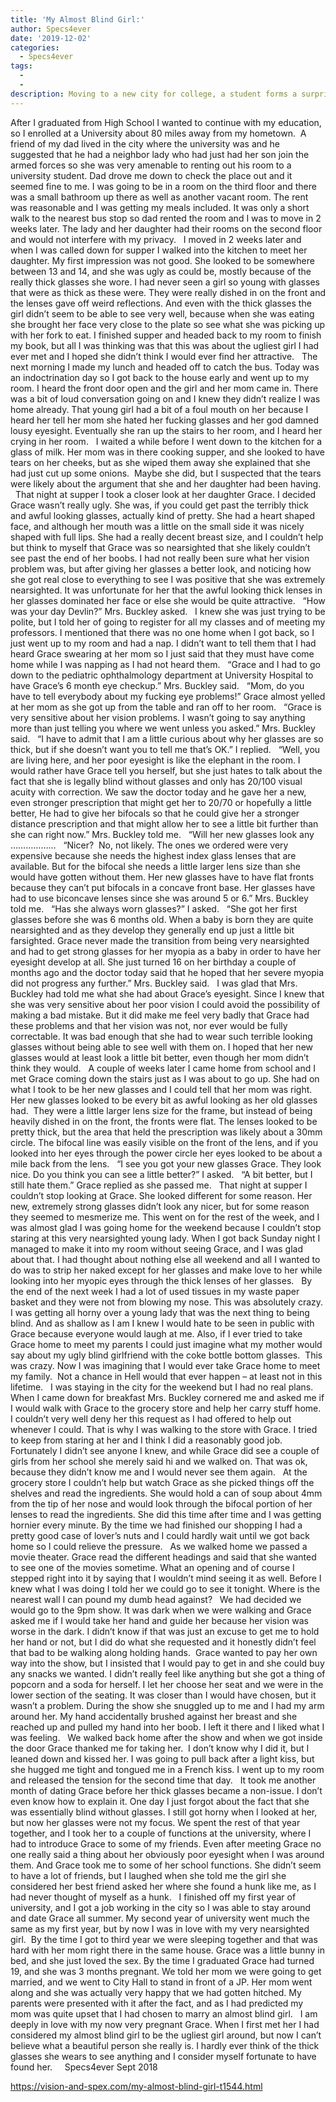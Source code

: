 ```yaml
---
title: 'My Almost Blind Girl:'
author: Specs4ever
date: '2019-12-02'
categories:
  - Specs4ever
tags:
  - 
  - 
description: Moving to a new city for college, a student forms a surprising connection with his visually impaired housemate.
---
```

After I graduated from High School I wanted to continue with my education, so I enrolled at a University about 80 miles away from my hometown.  A friend of my dad lived in the city where the university was and he suggested that he had a neighbor lady who had just had her son join the armed forces so she was very amenable to renting out his room to a university student. Dad drove me down to check the place out and it seemed fine to me. I was going to be in a room on the third floor and there was a small bathroom up there as well as another vacant room. The rent was reasonable and I was getting my meals included. It was only a short walk to the nearest bus stop so dad rented the room and I was to move in 2 weeks later. The lady and her daughter had their rooms on the second floor and would not interfere with my privacy.
 
I moved in 2 weeks later and when I was called down for supper I walked into the kitchen to meet her daughter. My first impression was not good. She looked to be somewhere between 13 and 14, and she was ugly as could be, mostly because of the really thick glasses she wore. I had never seen a girl so young with glasses that were as thick as these were. They were really dished in on the front and the lenses gave off weird reflections. And even with the thick glasses the girl didn’t seem to be able to see very well, because when she was eating she brought her face very close to the plate so see what she was picking up with her fork to eat. I finished supper and headed back to my room to finish my book, but all I was thinking was that this was about the ugliest girl I had ever met and I hoped she didn’t think I would ever find her attractive.
 
The next morning I made my lunch and headed off to catch the bus. Today was an indoctrination day so I got back to the house early and went up to my room. I heard the front door open and the girl and her mom came in. There was a bit of loud conversation going on and I knew they didn’t realize I was home already. That young girl had a bit of a foul mouth on her because I heard her tell her mom she hated her fucking glasses and her god damned lousy eyesight. Eventually she ran up the stairs to her room, and I heard her crying in her room.
 
I waited a while before I went down to the kitchen for a glass of milk. Her mom was in there cooking supper, and she looked to have tears on her cheeks, but as she wiped them away she explained that she had just cut up some onions.  Maybe she did, but I suspected that the tears were likely about the argument that she and her daughter had been having.
 
That night at supper I took a closer look at her daughter Grace. I decided Grace wasn’t really ugly. She was, if you could get past the terribly thick and awful looking glasses, actually kind of pretty. She had a heart shaped face, and although her mouth was a little on the small side it was nicely shaped with full lips. She had a really decent breast size, and I couldn’t help but think to myself that Grace was so nearsighted that she likely couldn’t see past the end of her boobs. I had not really been sure what her vision problem was, but after giving her glasses a better look, and noticing how she got real close to everything to see I was positive that she was extremely nearsighted. It was unfortunate for her that the awful looking thick lenses in her glasses dominated her face or else she would be quite attractive.
 
“How was your day Devlin?” Mrs. Buckley asked.
 
I knew she was just trying to be polite, but I told her of going to register for all my classes and of meeting my professors. I mentioned that there was no one home when I got back, so I just went up to my room and had a nap. I didn’t want to tell them that I had heard Grace swearing at her mom so I just said that they must have come home while I was napping as I had not heard them.
 
“Grace and I had to go down to the pediatric ophthalmology department at University Hospital to have Grace’s 6 month eye checkup.” Mrs. Buckley said.
 
“Mom, do you have to tell everybody about my fucking eye problems!” Grace almost yelled at her mom as she got up from the table and ran off to her room.
 
“Grace is very sensitive about her vision problems. I wasn’t going to say anything more than just telling you where we went unless you asked.” Mrs. Buckley said.
 
“I have to admit that I am a little curious about why her glasses are so thick, but if she doesn’t want you to tell me that’s OK.” I replied.
 
“Well, you are living here, and her poor eyesight is like the elephant in the room. I would rather have Grace tell you herself, but she just hates to talk about the fact that she is legally blind without glasses and only has 20/100 visual acuity with correction. We saw the doctor today and he gave her a new, even stronger prescription that might get her to 20/70 or hopefully a little better, He had to give her bifocals so that he could give her a stronger distance prescription and that might allow her to see a little bit further than she can right now.” Mrs. Buckley told me. 
 
“Will her new glasses look any ………………
 
“Nicer?  No, not likely. The ones we ordered were very expensive because she needs the highest index glass lenses that are available. But for the bifocal she needs a little larger lens size than she would have gotten without them. Her new glasses have to have flat fronts because they can’t put bifocals in a concave front base. Her glasses have had to use biconcave lenses since she was around 5 or 6.” Mrs. Buckley told me.
 
“Has she always worn glasses?” I asked.
 
“She got her first glasses before she was 6 months old. When a baby is born they are quite nearsighted and as they develop they generally end up just a little bit farsighted. Grace never made the transition from being very nearsighted and had to get strong glasses for her myopia as a baby in order to have her eyesight develop at all. She just turned 16 on her birthday a couple of months ago and the doctor today said that he hoped that her severe myopia did not progress any further.” Mrs. Buckley said.
 
I was glad that Mrs. Buckley had told me what she had about Grace’s eyesight. Since I knew that she was very sensitive about her poor vision I could avoid the possibility of making a bad mistake. But it did make me feel very badly that Grace had these problems and that her vision was not, nor ever would be fully correctable. It was bad enough that she had to wear such terrible looking glasses without being able to see well with them on. I hoped that her new glasses would at least look a little bit better, even though her mom didn’t think they would.
 
A couple of weeks later I came home from school and I met Grace coming down the stairs just as I was about to go up. She had on what I took to be her new glasses and I could tell that her mom was right. Her new glasses looked to be every bit as awful looking as her old glasses had.  They were a little larger lens size for the frame, but instead of being heavily dished in on the front, the fronts were flat. The lenses looked to be pretty thick, but the area that held the prescription was likely about a 30mm circle. The bifocal line was easily visible on the front of the lens, and if you looked into her eyes through the power circle her eyes looked to be about a mile back from the lens.
 
“I see you got your new glasses Grace. They look nice. Do you think you can see a little better?” I asked.
 
“A bit better, but I still hate them.” Grace replied as she passed me.
 
That night at supper I couldn’t stop looking at Grace. She looked different for some reason. Her new, extremely strong glasses didn’t look any nicer, but for some reason they seemed to mesmerize me. This went on for the rest of the week, and I was almost glad I was going home for the weekend because I couldn’t stop staring at this very nearsighted young lady. When I got back Sunday night I managed to make it into my room without seeing Grace, and I was glad about that. I had thought about nothing else all weekend and all I wanted to do was to strip her naked except for her glasses and make love to her while looking into her myopic eyes through the thick lenses of her glasses.
 
By the end of the next week I had a lot of used tissues in my waste paper basket and they were not from blowing my nose. This was absolutely crazy. I was getting all horny over a young lady that was the next thing to being blind. And as shallow as I am I knew I would hate to be seen in public with Grace because everyone would laugh at me. Also, if I ever tried to take Grace home to meet my parents I could just imagine what my mother would say about my ugly blind girlfriend with the coke bottle bottom glasses.  This was crazy. Now I was imagining that I would ever take Grace home to meet my family.  Not a chance in Hell would that ever happen – at least not in this lifetime.
 
I was staying in the city for the weekend but I had no real plans. When I came down for breakfast Mrs. Buckley cornered me and asked me if I would walk with Grace to the grocery store and help her carry stuff home.  I couldn’t very well deny her this request as I had offered to help out whenever I could. That is why I was walking to the store with Grace. I tried to keep from staring at her and I think I did a reasonably good job. Fortunately I didn’t see anyone I knew, and while Grace did see a couple of girls from her school she merely said hi and we walked on. That was ok, because they didn’t know me and I would never see them again. 
 
At the grocery store I couldn’t help but watch Grace as she picked things off the shelves and read the ingredients. She would hold a can of soup about 4mm from the tip of her nose and would look through the bifocal portion of her lenses to read the ingredients. She did this time after time and I was getting hornier every minute. By the time we had finished our shopping I had a pretty good case of lover’s nuts and I could hardly wait until we got back home so I could relieve the pressure.
 
As we walked home we passed a movie theater. Grace read the different headings and said that she wanted to see one of the movies sometime. What an opening and of course I stepped right into it by saying that I wouldn’t mind seeing it as well. Before I knew what I was doing I told her we could go to see it tonight. Where is the nearest wall I can pound my dumb head against?
 
We had decided we would go to the 9pm show. It was dark when we were walking and Grace asked me if I would take her hand and guide her because her vision was worse in the dark. I didn’t know if that was just an excuse to get me to hold her hand or not, but I did do what she requested and it honestly didn’t feel that bad to be walking along holding hands.  Grace wanted to pay her own way into the show, but I insisted that I would pay to get in and she could buy any snacks we wanted. I didn’t really feel like anything but she got a thing of popcorn and a soda for herself. I let her choose her seat and we were in the lower section of the seating. It was closer than I would have chosen, but it wasn’t a problem. During the show she snuggled up to me and I had my arm around her. My hand accidentally brushed against her breast and she reached up and pulled my hand into her boob. I left it there and I liked what I was feeling.
 
We walked back home after the show and when we got inside the door Grace thanked me for taking her.  I don’t know why I did it, but I leaned down and kissed her. I was going to pull back after a light kiss, but she hugged me tight and tongued me in a French kiss. I went up to my room and released the tension for the second time that day.
 
It took me another month of dating Grace before her thick glasses became a non-issue. I don’t even know how to explain it. One day I just forgot about the fact that she was essentially blind without glasses. I still got horny when I looked at her, but now her glasses were not my focus. We spent the rest of that year together, and I took her to a couple of functions at the university, where I had to introduce Grace to some of my friends. Even after meeting Grace no one really said a thing about her obviously poor eyesight when I was around them. And Grace took me to some of her school functions. She didn’t seem to have a lot of friends, but I laughed when she told me the girl she considered her best friend asked her where she found a hunk like me, as I had never thought of myself as a hunk. 
 
I finished off my first year of university, and I got a job working in the city so I was able to stay around and date Grace all summer. My second year of university went much the same as my first year, but by now I was in love with my very nearsighted girl.  By the time I got to third year we were sleeping together and that was hard with her mom right there in the same house. Grace was a little bunny in bed, and she just loved the sex. By the time I graduated Grace had turned 19, and she was 3 months pregnant. We told her mom we were going to get married, and we went to City Hall to stand in front of a JP. Her mom went along and she was actually very happy that we had gotten hitched. My parents were presented with it after the fact, and as I had predicted my mom was quite upset that I had chosen to marry an almost blind girl. 
 
I am deeply in love with my now very pregnant Grace. When I first met her I had considered my almost blind girl to be the ugliest girl around, but now I can’t believe what a beautiful person she really is. I hardly ever think of the thick glasses she wears to see anything and I consider myself fortunate to have found her.  
 
Specs4ever
Sept 2018
 
 
 

https://vision-and-spex.com/my-almost-blind-girl-t1544.html